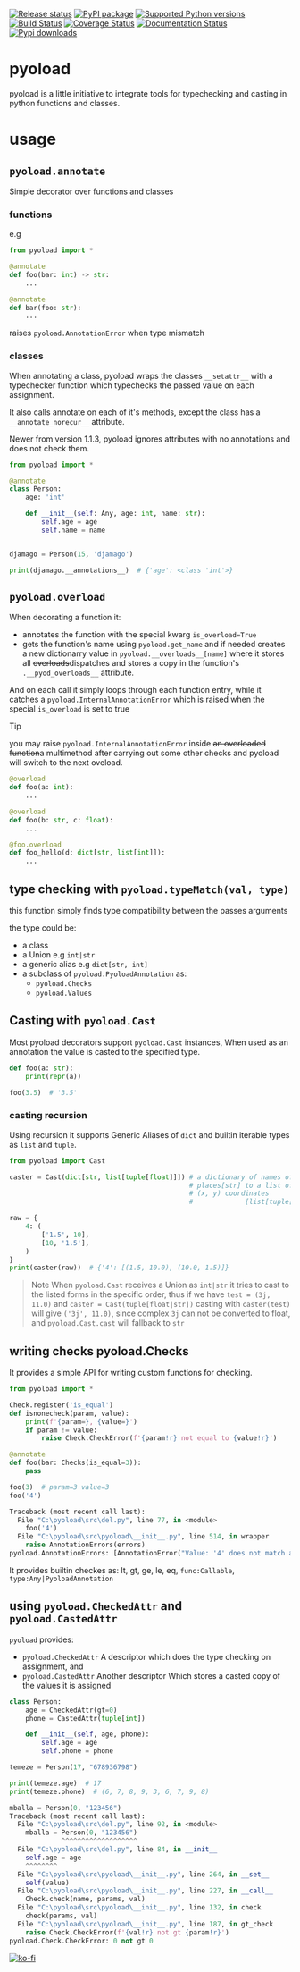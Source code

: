 [![Release status](https://github.com/ken-morel/pyoload/actions/workflows/python-publish.yml/badge.svg)](https://github.com/ken-morel/pyoload/releases)
[![PyPI package](https://badge.fury.io/py/pyoload.svg)](https://pypi.org/project/pyoload)
[![Supported Python versions](https://img.shields.io/pypi/pyversions/pyoload)](https://pypi.org/project/pyoload)
[![Build Status](https://github.com/ken-morel/pyoload/actions/workflows/test.yml/badge.svg?branch=main)](https://github.com/ken-morel/pyoload/tree/mai)
[![Coverage Status](https://coveralls.io/repos/github/ken-morel/pyoload/badge.svg?branch=main&cache=3000)](https://coveralls.io/github/ken-morel/pyoload?branch=main)
[![Documentation Status](https://readthedocs.org/projects/pyoload/badge/?version=latest)](https://pyoload.readthedocs.io)
[![Pypi downloads](https://img.shields.io/pypi/dd/pyoload)](https://pypi.org/project/pyoload)

# pyoload

pyoload is a little initiative to integrate tools for typechecking and
casting in python functions and classes.

# usage

## `pyoload.annotate`

Simple decorator over functions and classes

### functions

e.g

```python
from pyoload import *

@annotate
def foo(bar: int) -> str:
    ...

@annotate
def bar(foo: str):
    ...
```

raises `pyoload.AnnotationError` when type mismatch

### classes

When annotating a class, pyoload wraps the classes `__setattr__` with
a typechecker function which typechecks the passed value on each assignment.

It also calls annotate on each of it's methods, except the class has a
`__annotate_norecur__` attribute.

Newer from version 1.1.3, pyoload ignores attributes with no annotations and does not check
them.

```python
from pyoload import *

@annotate
class Person:
    age: 'int'

    def __init__(self: Any, age: int, name: str):
        self.age = age
        self.name = name


djamago = Person(15, 'djamago')

print(djamago.__annotations__)  # {'age': <class 'int'>}
```

## `pyoload.overload`

When decorating a function it:
- annotates the function with the special kwarg `is_overload=True`
- gets the function's name using `pyoload.get_name` and if needed
  creates a new dictionarry value in
  `pyoload.__overloads__[name]` where it stores all ~~overloads~~dispatches and stores a copy in
  the function's `.__pyod_overloads__` attribute.

And on each call it simply loops through each function entry, while
it catches a `pyoload.InternalAnnotationError` which is raised when
the special `is_overload` is set to true

> [!TIP]
> you may raise `pyoload.InternalAnnotationError` inside ~~an overloaded
  function~~a multimethod after carrying out some other checks and pyoload will switch to the
  next oveload.

```python
@overload
def foo(a: int):
    ...

@overload
def foo(b: str, c: float):
    ...

@foo.overload
def foo_hello(d: dict[str, list[int]]):
    ...
```


## type checking with `pyoload.typeMatch(val, type)`

this function simply finds type compatibility between the passes arguments

the type could be:
- a class
- a Union e.g `int|str`
- a generic alias e.g `dict[str, int]`
- a subclass of `pyoload.PyoloadAnnotation` as:
  - `pyoload.Checks`
  - `pyoload.Values`



## Casting with `pyoload.Cast`

Most pyoload decorators support `pyoload.Cast` instances,
When used as an annotation the value is casted to the specified type.

```python
def foo(a: str):
    print(repr(a))

foo(3.5)  # '3.5'
```

### casting recursion

Using recursion it supports Generic Aliases of `dict` and builtin iterable
types as `list` and `tuple`.

```python
from pyoload import Cast

caster = Cast(dict[str, list[tuple[float]]]) # a dictionary of names of
                                             # places[str] to a list of their
                                             # (x, y) coordinates
                                             #             [list[tuple[float]]]

raw = {
    4: (
        ['1.5', 10],
        [10, '1.5'],
    )
}
print(caster(raw))  # {'4': [(1.5, 10.0), (10.0, 1.5)]}
```

> Note
  When `pyoload.Cast` receives a Union as `int|str` it tries to
  cast to the listed forms in the specific order, thus if we have
  `test = (3j, 11.0)` and `caster = Cast(tuple[float|str])` casting with
  `caster(test)` will give `('3j', 11.0)`, since complex `3j` can not be
  converted to float, and `pyoload.Cast.cast` will fallback to `str`

## writing checks pyoload.Checks

It provides a simple API for writing custom functions for checking.

```python
from pyoload import *

Check.register('is_equal')
def isnonecheck(param, value):
    print(f'{param=}, {value=}')
    if param != value:
        raise Check.CheckError(f'{param!r} not equal to {value!r}')

@annotate
def foo(bar: Checks(is_equal=3)):
    pass

foo(3)  # param=3 value=3
foo('4')

Traceback (most recent call last):
  File "C:\pyoload\src\del.py", line 77, in <module>
    foo('4')
  File "C:\pyoload\src\pyoload\__init__.py", line 514, in wrapper
    raise AnnotationErrors(errors)
pyoload.AnnotationErrors: [AnnotationError("Value: '4' does not match annotation: <Checks(is_equal=3)> for argument 'bar' of function __main__.foo")]
```

It provides builtin checkes as: lt, gt, ge, le, eq, `func:Callable`,
`type:Any|PyoloadAnnotation`

## using `pyoload.CheckedAttr` and `pyoload.CastedAttr`

`pyoload` provides:
- `pyoload.CheckedAttr` A descriptor which does the type checking on
  assignment, and
- `pyoload.CastedAttr` Another descriptor Which stores a casted copy of the values it is assigned

```python
class Person:
    age = CheckedAttr(gt=0)
    phone = CastedAttr(tuple[int])

    def __init__(self, age, phone):
        self.age = age
        self.phone = phone

temeze = Person(17, "678936798")

print(temeze.age)  # 17
print(temeze.phone)  # (6, 7, 8, 9, 3, 6, 7, 9, 8)

mballa = Person(0, "123456")
Traceback (most recent call last):
  File "C:\pyoload\src\del.py", line 92, in <module>
    mballa = Person(0, "123456")
             ^^^^^^^^^^^^^^^^^^^
  File "C:\pyoload\src\del.py", line 84, in __init__
    self.age = age
    ^^^^^^^^
  File "C:\pyoload\src\pyoload\__init__.py", line 264, in __set__
    self(value)
  File "C:\pyoload\src\pyoload\__init__.py", line 227, in __call__
    Check.check(name, params, val)
  File "C:\pyoload\src\pyoload\__init__.py", line 132, in check
    check(params, val)
  File "C:\pyoload\src\pyoload\__init__.py", line 187, in gt_check
    raise Check.CheckError(f'{val!r} not gt {param!r}')
pyoload.Check.CheckError: 0 not gt 0
```


[![ko-fi](https://ko-fi.com/img/githubbutton_sm.svg)](https://ko-fi.com/G2G4XYJU6)
